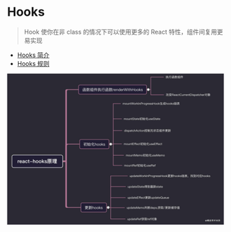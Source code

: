 # Hooks

> Hook 使你在非 class 的情况下可以使用更多的 React 特性，组件间复用更易实现

- [Hooks 简介](https://zh-hans.reactjs.org/docs/hooks-intro.html)
- [Hooks 规则](https://react.docschina.org/docs/hooks-rules.html)

![react-hooks原理](./hooks.jpg)
